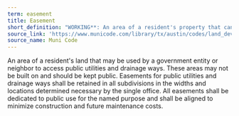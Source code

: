 ```yaml
---
term: easement
title: Easement
short_definition: "WORKING**: An area of a resident's property that can be used, built on or changed by a government entity or neighbor. You may not build on any easements on your property."
source_link: 'https://www.municode.com/library/tx/austin/codes/land_development_code?nodeId=TIT30AUTRCOSURE_CH30-2SURE_ART3PLRE_DIV1PRMAEAAL_S30-2-132EAAL'
source_name: Muni Code
---
```



An area of a resident's land that may be used by a government entity or neighbor to access public utilities and drainage ways. These areas may not be built on and should be kept public. Easements for public utilities and drainage ways shall be retained in all subdivisions in the widths and locations determined necessary by the single office. All easements shall be dedicated to public use for the named purpose and shall be aligned to minimize construction and future maintenance costs.